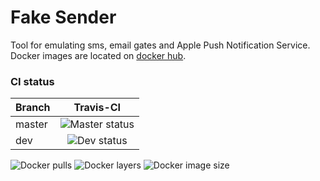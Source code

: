 # Fake Sender
Tool for emulating sms, email gates and Apple Push Notification Service.
Docker images are located on [docker hub](https://hub.docker.com/r/framebassman/fake-sender).

### CI status
| Branch        | Travis-CI     |
| ------------- |:-------------:|
| master        | ![Master status](https://api.travis-ci.com/FrameBassman/fake-sender.svg?branch=master "master status") |
| dev           | ![Dev status](https://api.travis-ci.com/FrameBassman/fake-sender.svg?branch=dev "dev status")|

![Docker pulls](https://img.shields.io/docker/pulls/framebassman/fake-sender.svg)
![Docker layers](https://shields.beevelop.com/docker/image/layers/framebassman/fake-sender/latest.svg)
![Docker image size](https://shields.beevelop.com/docker/image/image-size/framebassman/fake-sender/latest.svg)
